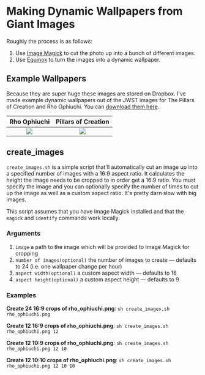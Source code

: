 # Making Dynamic Wallpapers from Giant Images

Roughly the process is as follows:

1. Use [Image Magick](https://imagemagick.org/) to cut the photo up into a bunch of different images.
1. Use [Equinox](https://equinoxmac.com) to turn the images into a dynamic wallpaper.

## Example Wallpapers

Because they are super huge these images are stored on Dropbox. I've made example dynamic wallpapers out of the JWST images for The Pillars of Creation and Rho Ophiuchi. You can [download them here](https://www.dropbox.com/scl/fo/crh5rvs8vpfpurm17wnwz/h?rlkey=kin2v0gzw3txosv2bze3tlhlo&dl=0).

Rho Ophiuchi             |  Pillars of Creation
:-------------------------:|:-------------------------:
![](https://live.staticflickr.com/65535/53040527259_43692103bd_c.jpg)  |  ![](https://live.staticflickr.com/65535/52439693830_516f44ba03_b.jpg)

## create_images

`create_images.sh` is a simple script that'll automatically cut an image up into a specified number of images with a 16:9 aspect ratio. It calculates the height the image needs to be cropped to in order get a 16:9 ratio. You must specify the image and you can optionally specify the number of times to cut up the image as well as a custom aspect ratio. It's pretty darn slow with big images.

This script assumes that you have Image Magick installed and that the `magick` and `identify` commands work locally.

### Arguments

1. `image` a path to the image which will be provided to Image Magick for cropping
2. `number of images(optional)` the number of images to create — defaults to 24 (i.e. one wallpaper change per hour)
3. `aspect width(optional)` a custom aspect width — defaults to 16
4. `aspect height(optional)` a custom aspect height — defaults to 9

### Examples

**Create 24 16:9 crops of rho_ophiuchi.png**: `sh create_images.sh rho_ophiuchi.png`

**Create 12 16:9 crops of rho_ophiuchi.png**: `sh create_images.sh rho_ophiuchi.png 12`

**Create 12 10:9 crops of rho_ophiuchi.png**: `sh create_images.sh rho_ophiuchi.png 12 10`

**Create 12 10:10 crops of rho_ophiuchi.png**: `sh create_images.sh rho_ophiuchi.png 12 10 10`
